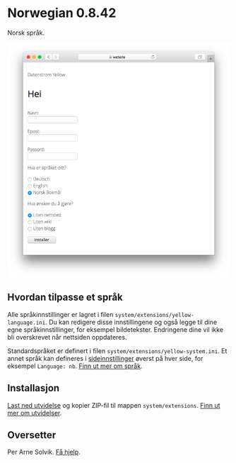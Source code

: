 # Norwegian 0.8.42

Norsk språk.

<p align="center"><img src="norwegian-screenshot.png?raw=true" alt="Skjermdump"></p>

## Hvordan tilpasse et språk

Alle språkinnstillinger er lagret i filen `system/extensions/yellow-language.ini`. Du kan redigere disse innstillingene og også legge til dine egne språkinnstillinger, for eksempel bildetekster. Endringene dine vil ikke bli overskrevet når nettsiden oppdateres.

Standardspråket er definert i filen `system/extensions/yellow-system.ini`. Et annet språk kan defineres i [sideinnstillinger](https://github.com/annaesvensson/yellow-core#settings-page) øverst på hver side, for eksempel `Language: nb`. [Finn ut mer om språk](https://datenstrom.se/yellow/help/how-to-customise-a-language).

## Installasjon

[Last ned utvidelse](https://github.com/datenstrom/yellow-extensions/raw/main/downloads/norwegian.zip) og kopier ZIP-fil til mappen `system/extensions`. [Finn ut mer om utvidelser](https://github.com/annaesvensson/yellow-update).

## Oversetter

Per Arne Solvik. [Få hjelp](https://datenstrom.se/yellow/help/).
